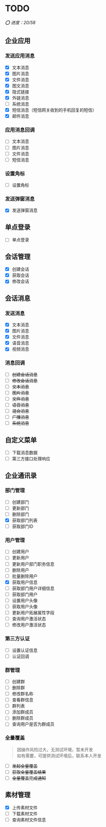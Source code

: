 # TODO

_⭕️ 进度：20/58_

## 企业应用

### 发送应用消息

- [x] 文本消息
- [x] 图片消息
- [x] 文件消息
- [x] 图文消息
- [x] 隐式链接
- [x] 外链消息
- [ ] 系统消息
- [x] 短信消息（短信网关收到的手机回复的短信）
- [x] 邮件消息

### 应用消息回调

- [ ] 文本消息
- [ ] 图片消息
- [ ] 文件消息
- [ ] 短信消息

### 设置角标

- [ ] 设置角标

### 发送弹窗消息

- [x] 发送弹窗消息

## 单点登录

- [ ] 单点登录

## 会话管理

- [x] 创建会话
- [x] 获取会话
- [x] 修改会话

## 会话消息

### 发送消息

- [x] 文本消息
- [x] 图片消息
- [x] 文件消息
- [x] 语音消息
- [x] 视频消息

### 消息回调

- [ ] ~~创建会话消息~~
- [ ] ~~修改会话消息~~
- [ ] ~~文本消息~~
- [ ] ~~图片消息~~
- [ ] ~~文件消息~~
- [ ] ~~语音消息~~
- [ ] ~~混合消息~~
- [ ] ~~广播消息~~
- [ ] ~~系统消息~~

## 自定义菜单

- [ ] 下载消息数据
- [ ] 第三方接口处理响应

## 企业通讯录

### 部门管理

- [ ] 创建部门
- [ ] 更新部门
- [ ] 删除部门
- [x] 获取部门列表
- [ ] 获取部门ID

### 用户管理

- [ ] 创建用户
- [ ] 更新用户
- [ ] 更新用户部门职务信息
- [ ] 删除用户
- [ ] 批量删除用户
- [x] 获取用户信息
- [ ] 获取部门用户详细信息
- [ ] 获取部门用户
- [ ] 设置用户头像
- [ ] 获取用户头像
- [ ] 更新用户拓展属性字段
- [ ] 查询用户激活状态
- [ ] 修改用户激活状态

### 第三方认证

- [ ] 设置认证信息
- [ ] 认证回调

### 群管理

- [ ] 创建群
- [ ] 删除群
- [ ] 修改群名称
- [ ] 查看群信息
- [ ] 群列表
- [ ] 添加群成员
- [ ] 删除群成员
- [ ] 查询用户是否为群成员

### 全量覆盖

> 因操作风险过大，无测试环境，暂未开发  
> 如有需要，可提供测试环境后，联系本人开发

- [ ] ~~发起全量覆盖~~
- [ ] ~~获取全量覆盖结果~~
- [ ] ~~全量覆盖完成通知~~

## 素材管理

- [x] 上传素材文件
- [ ] 下载素材文件
- [ ] 查询素材文件信息